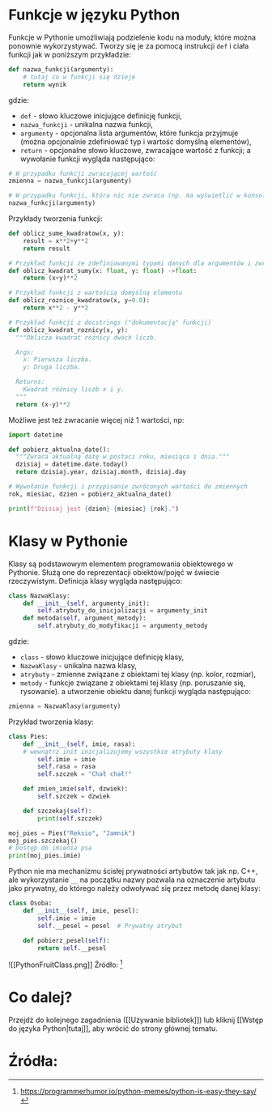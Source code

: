 # Funkcje w języku Python

Funkcje w Pythonie umożliwiają podzielenie kodu na moduły, które można ponownie wykorzystywać. Tworzy się je za pomocą instrukcji `def` i ciała funkcji jak w poniższym przykładzie:

```Python
def nazwa_funkcji(argumenty):
	# tutaj co w funkcji się dzieje
	return wynik
```

gdzie:
- `def` - słowo kluczowe inicjujące definicję funkcji,
- `nazwa_funkcji` - unikalna nazwa funkcji,
- `argumenty` - opcjonalna lista argumentów, które funkcja przyjmuje (można opcjonalnie zdefiniować typ i wartość domyślną elementów),
- `return` - opcjonalne słowo kluczowe, zwracające wartość z funkcji;
a wywołanie funkcji wygląda następująco:
```Python
# W przypadku funkcji zwracającej wartość
zmienna = nazwa_funkcji(argumenty)

# W przypadku funkcji, która nic nie zwraca (np. ma wyświetlić w konsoli odpowiedź, ale nie zwrócić wyniku)
nazwa_funkcji(argumenty)
```

Przykłady tworzenia funkcji:
```Python
def oblicz_sume_kwadratow(x, y):
	result = x**2+y**2
	return result

# Przykład funkcji ze zdefiniowanymi typami danych dla argumentów i zwracanej wartości
def oblicz_kwadrat_sumy(x: float, y: float) ->float:
	return (x+y)**2

# Przykład funkcji z wartością domyślną elementu
def oblicz_roznice_kwadratow(x, y=0.0):
	return x**2 - y**2

# Przykład funkcji z docstrings ("dokumentacją" funkcji)
def oblicz_kwadrat_roznicy(x, y):
  """Oblicza kwadrat różnicy dwóch liczb.

  Args:
    x: Pierwsza liczba.
    y: Druga liczba.

  Returns:
    Kwadrat różnicy liczb x i y.
  """
  return (x-y)**2
```

Możliwe jest też zwracanie więcej niż 1 wartości, np:

```Python
import datetime

def pobierz_aktualna_date():
  """Zwraca aktualną datę w postaci roku, miesiąca i dnia."""
  dzisiaj = datetime.date.today()
  return dzisiaj.year, dzisiaj.month, dzisiaj.day

# Wywołanie funkcji i przypisanie zwróconych wartości do zmiennych
rok, miesiac, dzien = pobierz_aktualna_date()

print(f"Dzisiaj jest {dzien} {miesiac} {rok}.")
```
# Klasy w Pythonie

Klasy są podstawowym elementem programowania obiektowego w Pythonie. Służą one do reprezentacji obiektów/pojęć w świecie rzeczywistym. Definicja klasy wygląda następująco:

```Python
class NazwaKlasy:
    def __init__(self, argumenty_init):
	    self.atrybuty_do_inicjalizacji = argumenty_init
	def metoda(self, argument_metody):
		self.atrybuty_do_modyfikacji = argumenty_metody
```

gdzie:
- `class` - słowo kluczowe inicjujące definicję klasy,
- `NazwaKlasy` - unikalna nazwa klasy,
- `atrybuty` - zmienne związane z obiektami tej klasy (np. kolor, rozmiar),
- `metody` - funkcje związane z obiektami tej klasy (np. poruszanie się, rysowanie).
a utworzenie obiektu danej funkcji wygląda następująco:
```Python
zmienna = NazwaKlasy(argumenty)
```

Przykład tworzenia klasy:

```Python
class Pies:
    def __init__(self, imie, rasa):  
    # wewnątrz init inicjalizujemy wszystkie atrybuty klasy
        self.imie = imie
        self.rasa = rasa
        self.szczek = "Chał chał!"

	def zmien_imie(self, dzwiek):
		self.szczek = dzwiek

    def szczekaj(self):
        print(self.szczek)

moj_pies = Pies("Reksio", "Jamnik")
moj_pies.szczekaj()
# Dostęp do imienia psa
print(moj_pies.imie)
```

Python nie ma mechanizmu ścisłej prywatności artybutów tak jak np. C++, ale wykorzystanie `__` na początku nazwy pozwala na oznaczenie artybutu jako prywatny, do którego należy odwoływać się przez metodę danej klasy:
```Python
class Osoba:
    def __init__(self, imie, pesel):
        self.imie = imie
        self.__pesel = pesel  # Prywatny atrybut

    def pobierz_pesel(self):
        return self.__pesel
```

![[PythonFruitClass.png]]
Źródło: [^meme1]
# Co dalej?

Przejdź do kolejnego zagadnienia ([[Używanie bibliotek]]) lub kliknij [[Wstęp do języka Python|tutaj]], aby wrócić do strony głównej tematu.
# Źródła:
[^meme1]: https://programmerhumor.io/python-memes/python-is-easy-they-say/